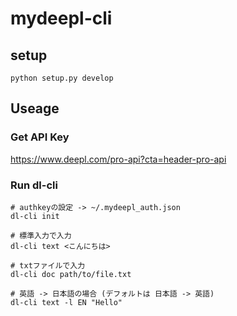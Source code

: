 # mydeepl-cli

## setup

```
python setup.py develop
```
## Useage

### Get API Key
https://www.deepl.com/pro-api?cta=header-pro-api

### Run dl-cli 

```
# authkeyの設定 -> ~/.mydeepl_auth.json
dl-cli init

# 標準入力で入力
dl-cli text <こんにちは>

# txtファイルで入力
dl-cli doc path/to/file.txt

# 英語 -> 日本語の場合 (デフォルトは 日本語 -> 英語) 
dl-cli text -l EN "Hello"

```
